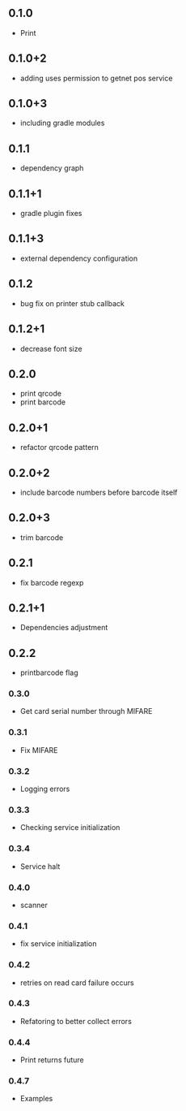 ## 0.1.0

* Print

## 0.1.0+2

* adding uses permission to getnet pos service

## 0.1.0+3

* including gradle modules

## 0.1.1

* dependency graph

## 0.1.1+1

* gradle plugin fixes

## 0.1.1+3

* external dependency configuration

## 0.1.2

* bug fix on printer stub callback

## 0.1.2+1

* decrease font size

## 0.2.0

* print qrcode
* print barcode

## 0.2.0+1

* refactor qrcode pattern
## 0.2.0+2

* include barcode numbers before barcode itself 

## 0.2.0+3

* trim barcode 

## 0.2.1

* fix barcode regexp

## 0.2.1+1
 
* Dependencies adjustment

## 0.2.2

* printbarcode flag

### 0.3.0

* Get card serial number through MIFARE

### 0.3.1

* Fix MIFARE


### 0.3.2

* Logging errors

### 0.3.3

* Checking service initialization


### 0.3.4

* Service halt

### 0.4.0

* scanner

### 0.4.1

* fix service initialization

### 0.4.2

* retries on read card failure occurs

### 0.4.3

* Refatoring to better collect errors

### 0.4.4

* Print returns future

### 0.4.7

* Examples